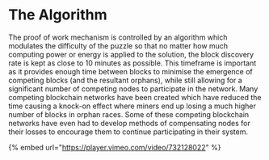 # The Algorithm

The proof of work mechanism is controlled by an algorithm which modulates the difficulty of the puzzle so that no matter how much computing power or energy is applied to the solution, the block discovery rate is kept as close to 10 minutes as possible. This timeframe is important as it provides enough time between blocks to minimise the emergence of competing blocks (and the resultant orphans), while still allowing for a significant number of competing nodes to participate in the network. Many competing blockchain networks have been created which have reduced the time causing a knock-on effect where miners end up losing a much higher number of blocks in orphan races. Some of these competing blockchain networks have even had to develop methods of compensating nodes for their losses to encourage them to continue participating in their system.

{% embed url="https://player.vimeo.com/video/732128022" %}

